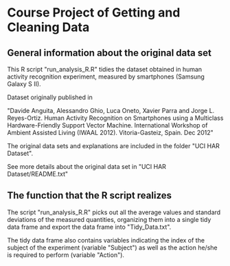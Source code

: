# Course Project of Getting and Cleaning Data


## General information about the original data set

This R script "run_analysis_R.R" tidies the dataset obtained in human activity recognition experiment, measured by smartphones (Samsung Galaxy S II). 

Dataset originally published in 

"Davide Anguita, Alessandro Ghio, Luca Oneto, Xavier Parra and Jorge L. Reyes-Ortiz. Human Activity Recognition on Smartphones using a Multiclass Hardware-Friendly Support Vector Machine. International Workshop of Ambient Assisted Living (IWAAL 2012). Vitoria-Gasteiz, Spain. Dec 2012"

The original data sets and explanations are included in the folder "UCI HAR Dataset".

See more details about the original data set in "UCI HAR Dataset/README.txt"

## The function that the R script realizes

The script "run_analysis_R.R" picks out all the average values and standard deviations of the measured quantities, organizing them into a single tidy data frame and export the data frame into "Tidy_Data.txt". 

The tidy data frame also contains variables indicating the index of the subject of the experiment (variable "Subject") as well as the action he/she is required to perform (variable "Action").

